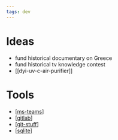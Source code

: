 ```yaml
---
tags: dev
---
```


# Ideas

- fund historical documentary on Greece
- fund historical tv knowledge contest
- [[dyi-uv-c-air-purifier]]

# Tools

- [[ms-teams]]
- [[gitlab]]
- [[git-stuff]]
- [[sqlite]]


[//begin]: # "Autogenerated link references for markdown compatibility"
[ms-teams]: ms-teams.md "MS-teams"
[gitlab]: gitlab.md "GitLab"
[git-stuff]: git-stuff.md "Git stuff"
[sqlite]: sqlite.md "SQLite"
[//end]: # "Autogenerated link references"
